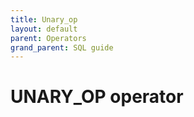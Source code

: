 ```yaml
---
title: Unary_op
layout: default
parent: Operators
grand_parent: SQL guide
---
```


# UNARY_OP operator
